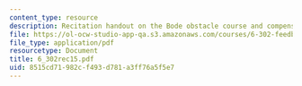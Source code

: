```yaml
---
content_type: resource
description: Recitation handout on the Bode obstacle course and compensation.
file: https://ol-ocw-studio-app-qa.s3.amazonaws.com/courses/6-302-feedback-systems-spring-2007/8515cd71982cf493d781a3ff76a5f5e7_6_302rec15.pdf
file_type: application/pdf
resourcetype: Document
title: 6_302rec15.pdf
uid: 8515cd71-982c-f493-d781-a3ff76a5f5e7
---
```

